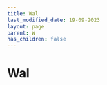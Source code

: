 ```yaml
---
title: Wal
last_modified_date: 19-09-2023
layout: page
parent: W
has_children: false
---
```


Wal
===

